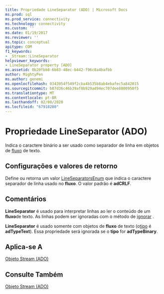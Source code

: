 ```yaml
---
title: Propriedade LineSeparator (ADO) | Microsoft Docs
ms.prod: sql
ms.prod_service: connectivity
ms.technology: connectivity
ms.custom: ''
ms.date: 01/19/2017
ms.reviewer: ''
ms.topic: conceptual
apitype: COM
f1_keywords:
- _Stream::LineSeparator
helpviewer_keywords:
- LineSeparator property [ADO]
ms.assetid: 0b20fbb8-6b83-48ec-b442-f96c8a4bafbb
author: MightyPen
ms.author: genemi
ms.openlocfilehash: 0343954f549f2cba4b535b8ab4ebafec5a842015
ms.sourcegitcommit: b87d36c46b39af8b929ad94ec707dee8800950f5
ms.translationtype: MT
ms.contentlocale: pt-BR
ms.lasthandoff: 02/08/2020
ms.locfileid: "67918280"
---
```

# <a name="lineseparator-property-ado"></a>Propriedade LineSeparator (ADO)
Indica o caractere binário a ser usado como separador de linha em objetos de [fluxo](../../../ado/reference/ado-api/stream-object-ado.md) de texto.  
  
## <a name="settings-and-return-values"></a>Configurações e valores de retorno  
 Define ou retorna um valor [LineSeparatorsEnum](../../../ado/reference/ado-api/lineseparatorsenum.md) que indica o caractere separador de linha usado no **fluxo**. O valor padrão é **adCRLF**.  
  
## <a name="remarks"></a>Comentários  
 **LineSeparator** é usado para interpretar linhas ao ler o conteúdo de um **fluxo**de texto. As linhas podem ser ignoradas com o método de [ignorar](../../../ado/reference/ado-api/skipline-method.md) .  
  
 **LineSeparator** é usado somente com objetos de **fluxo** de texto (o[tipo](../../../ado/reference/ado-api/type-property-ado-stream.md) é **adTypeText**). Essa propriedade será ignorada se o **tipo** for **adTypeBinary**.  
  
## <a name="applies-to"></a>Aplica-se A  
 [Objeto Stream (ADO)](../../../ado/reference/ado-api/stream-object-ado.md)  
  
## <a name="see-also"></a>Consulte Também  
 [Objeto Stream (ADO)](../../../ado/reference/ado-api/stream-object-ado.md)
